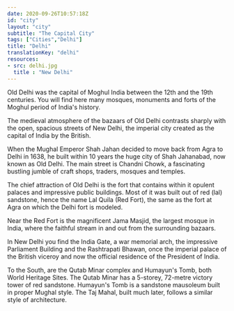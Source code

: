 ```yaml
---
date: 2020-09-26T10:57:18Z
id: "city"
layout: "city"
subtitle: "The Capital City"
tags: ["Cities","Delhi"]
title: "Delhi"
translationKey: "delhi"
resources:
- src: delhi.jpg
  title : "New Delhi"
---
```


Old Delhi was the capital of Moghul India between the 12th and the 19th centuries. You will find here many mosques, monuments and forts of the Moghul period of India's history.

The medieval atmosphere of the bazaars of Old Delhi contrasts sharply with the open, spacious streets of New Delhi, the imperial city created as the capital of India by the British.
 

When the Mughal Emperor Shah Jahan decided to move back from Agra to Delhi in 1638, he built within 10 years the huge city of Shah Jahanabad, now known as Old Delhi. The main street is Chandni Chowk, a fascinating bustling jumble of craft shops, traders, mosques and temples.

The chief attraction of Old Delhi is the fort that contains within it opulent palaces and impressive public buildings. Most of it was built out of red (lal) sandstone, hence the name Lal Quila (Red Fort), the same as the fort at Agra on which the Delhi fort is modeled.

Near the Red Fort is the magnificent Jama Masjid, the largest mosque in India, where the faithful stream in and out from the surrounding bazaars.

In New Delhi you find the India Gate, a war memorial arch, the impressive Parliament Building and the Rashtrapati Bhawan, once the imperial palace of the British viceroy and now the official residence of the President of India.

To the South, are the Qutab Minar complex and Humayun's Tomb, both World Heritage Sites. The Qutab Minar has a 5-storey, 72-metre victory tower of red sandstone. Humayun's Tomb is a sandstone mausoleum built in proper Mughal style. The Taj Mahal, built much later, follows a similar style of architecture.